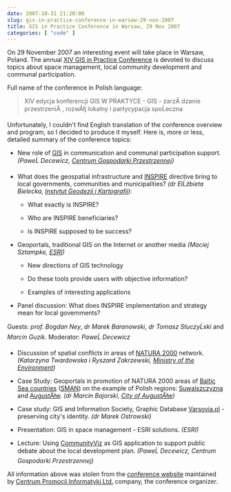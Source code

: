 ```yaml
---
date: 2007-10-31 21:20:00
slug: gis-in-practice-conference-in-warsaw-29-nov-2007
title: GIS in Practice Conference in Warsaw, 29 Nov 2007
categories: [ "code" ]
---
```


On 29 November 2007 an interesting event will take place in Warsaw, Poland. The annual [XIV GIS in Practice Conference](http://www.e-administracja.org.pl/konferencje/2007/gis/index.php) is devoted to discuss topics about space management, local community development and communal participation.





Full name of the conference in Polish language: 


> XIV edycja konferencji GIS W PRAKTYCE - GIS - zarzÄ
dzanie przestrzeniÄ
, rozwĂłj lokalny i partycypacja spoĹeczna





Unfortunately, I couldn't find English translation of the conference overview and program, so I decided to produce it myself. Here is, more or less, detailed summary of the conference topics:









  * New role of [GIS](http://en.wikipedia.org/wiki/Geographic_information_system) in communication and communal participation support. _(PaweĹ Decewicz, [Centrum Gospodarki Przestrzennej](http://www.geoportal.pl/))_


  * What does the geospatial infrastructure and [INSPIRE](http://www.ec-gis.org/inspire/) directive bring to local governments, communities and municipalities? _(dr ElĹźbieta Bielecka, [Instytut Geodezji i Kartografii](http://www.igik.edu.pl/))_:


    * What exactly is INSPIRE?


    * Who are INSPIRE beneficiaries?


    * Is INSPIRE supposed to be success?




  * Geoportals, traditional GIS on the Internet or another media _(Maciej Sztampke, [ESRI](http://www.esripolska.com.pl/))_



    * New directions of GIS technology


    * Do these tools provide users with objective information?


    * Examples of interesting applications



  * Panel discussion: What does INSPIRE implementation and strategy mean for local governments?   

Guests: _prof. Bogdan Ney_, _dr Marek Baranowski_, _dr Tomasz StuczyĹski_ and _Marcin Guzik_. Moderator: _PaweĹ Decewicz_


  * Discussion of spatial conflicts in areas of [NATURA 2000](http://en.wikipedia.org/wiki/Natura_2000) network. _(Katarzyna Twardowska i Ryszard Zakrzewski, [Ministry of the Environment](http://www.mos.gov.pl/))_


  * Case Study: Geoportals in promotion of NATURA 2000 areas of [Baltic Sea countries](http://en.wikipedia.org/wiki/Baltic_Sea_countries) ([SMAN](http://www.s-man2000.eu/)) on the example of Polish regions: [Suwalszczyzna](http://en.wikipedia.org/wiki/Suwalszczyzna) and [AugustĂłw](http://en.wikipedia.org/wiki/August%C3%B3w). _(dr Marcin Bajorski, [City of AugustĂłw](http://www.um.augustow.pl/))_


  * Case study: GIS and Information Society, Graphic Database [Varsovia.pl](http://varsovia.pl/) - preserving city's identity. _(dr Marek Ostrowski)_


  * Presentation: GIS in space management - ESRI solutions. _(ESRI)_


  * Lecture: Using [CommunityViz](http://www.communityviz.com/) as GIS application to support public debate about the local development plan. _(PaweĹ Decewicz, Centrum Gospodarki Przestrzennej)_







All information above was stolen from the [conference website](http://www.e-administracja.org.pl/konferencje/2007/gis/index.php) maintained by [Centrum Promocji Informatyki Ltd.](http://www.cpi.com.pl/) company, the conference organizer.
